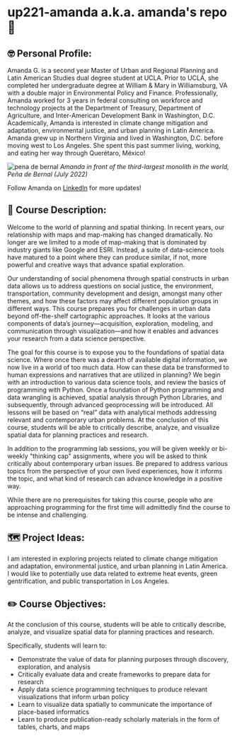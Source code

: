 # up221-amanda a.k.a. amanda's repo :panda_face:

## :nerd_face: Personal Profile:
Amanda G. is a second year Master of Urban and Regional Planning and Latin American Studies dual degree student at UCLA. Prior to UCLA, she completed her undergraduate degree at William & Mary in Williamsburg, VA with a double major in Environmental Policy and Finance. Professionally, Amanda worked for 3 years in federal consulting on workforce and technology projects at the Department of Treasury, Department of Agriculture, and Inter-American Development Bank in Washington, D.C. Academically, Amanda is interested in climate change mitigation and adaptation, environmental justice, and urban planning in Latin America. Amanda grew up in Northern Virginia and lived in Washington, D.C. before moving west to Los Angeles. She spent this past summer living, working, and eating her way through Querétaro, México!

![pena de bernal](https://user-images.githubusercontent.com/122329008/212502690-953cdd89-d235-47df-bb60-c2c4ddf28035.jpg)
*Amanda in front of the third-largest monolith in the world, Peña de Bernal (July 2022)*

Follow Amanda on [LinkedIn](www.linkedin.com/in/amanda-gormsen) for more updates!

## :notebook: Course Description:
Welcome to the world of planning and spatial thinking. In recent years, our relationship with maps and map-making has changed dramatically. No longer are we limited to a mode of map-making that is dominated by industry giants like Google and ESRI. Instead, a suite of data-science tools have matured to a point where they can produce similar, if not, more powerful and creative ways that advance spatial exploration.

Our understanding of social phenomena through spatial constructs in urban data allows us to address questions on social justice, the environment, transportation, community development and design, amongst many other themes, and how these factors may affect different population groups in different ways. This course prepares you for challenges in urban data beyond off-the-shelf cartographic approaches. It looks at the various components of data’s journey—acquisition, exploration, modeling, and communication through visualization—and how it enables and advances your research from a data science perspective.

The goal for this course is to expose you to the foundations of spatial data science. Where once there was a dearth of available digital information, we now live in a world of too much data. How can these data be transformed to human expressions and narratives that are utilized in planning? We begin with an introduction to various data science tools, and review the basics of programming with Python. Once a foundation of Python programming and data wrangling is achieved, spatial analysis through Python Libraries, and subsequently, through advanced geoprocessing will be introduced. All lessons will be based on “real” data with analytical methods addressing relevant and contemporary urban problems. At the conclusion of this course, students will be able to critically describe, analyze, and visualize spatial data for planning practices and research.

In addition to the programming lab sessions, you will be given weekly or bi-weekly "thinking cap" assignments, where you will be asked to think critically about contemporary urban issues. Be prepared to address various topics from the perspective of your own lived experiences, how it informs the topic, and what kind of research can advance knowledge in a positive way.

While there are no prerequisites for taking this course, people who are approaching programming for the first time will admittedly find the course to be intense and challenging.

## :world_map: Project Ideas:
I am interested in exploring projects related to climate change mitigation and adaptation, environmental justice, and urban planning in Latin America. I would like to potentially use data related to extreme heat events, green gentrification, and public transportation in Los Angeles.

## :pencil2: Course Objectives:
At the conclusion of this course, students will be able to critically describe, analyze, and visualize spatial data for planning practices and research.

Specifically, students will learn to:
- Demonstrate the value of data for planning purposes through discovery, exploration, and analysis
- Critically evaluate data and create frameworks to prepare data for research
- Apply data science programming techniques to produce relevant visualizations that inform urban policy
- Learn to visualize data spatially to communicate the importance of place-based informatics
- Learn to produce publication-ready scholarly materials in the form of tables, charts, and maps


